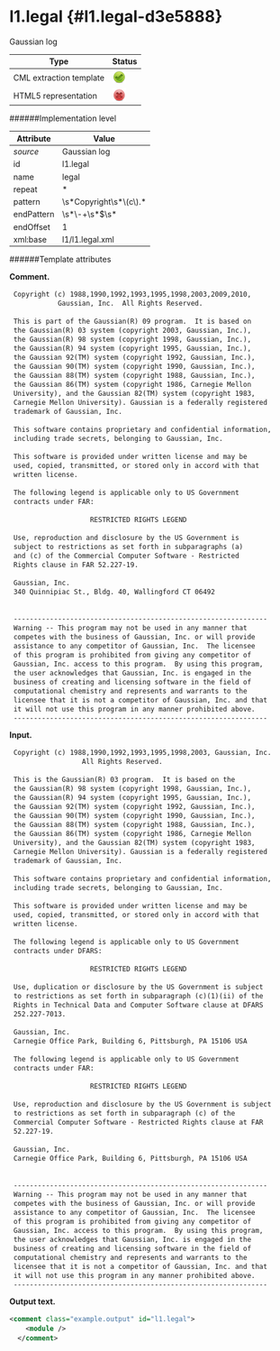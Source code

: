 # l1.legal {#l1.legal-d3e5888}

Gaussian log


| Type                                                                                                                                                | Status                                                                                                                                              |
|----|----|
| CML extraction template                                                                                                                             | ![](/imgs/Total.png)                                                                                                                                |
| HTML5 representation                                                                                                                                | ![](/imgs/None.png)                                                                                                                                 |

######Implementation level

| Attribute                                                                                                                                           | Value                                                                                                                                               |
|----|----|
| *source*                                                                                                                                            | Gaussian log                                                                                                                                        |
| id                                                                                                                                                  | l1.legal                                                                                                                                            |
| name                                                                                                                                                | legal                                                                                                                                               |
| repeat                                                                                                                                              | \*                                                                                                                                                  |
| pattern                                                                                                                                             | \\s\*Copyright\\s\*\\(c\\).\*                                                                                                                       |
| endPattern                                                                                                                                          | \\s\*\\-+\\s\*\$\\s\*                                                                                                                               |
| endOffset                                                                                                                                           | 1                                                                                                                                                   |
| xml:base                                                                                                                                            | l1/l1.legal.xml                                                                                                                                     |

######Template attributes

**Comment.**

     Copyright (c) 1988,1990,1992,1993,1995,1998,2003,2009,2010,
                Gaussian, Inc.  All Rights Reserved.
      
     This is part of the Gaussian(R) 09 program.  It is based on
     the Gaussian(R) 03 system (copyright 2003, Gaussian, Inc.),
     the Gaussian(R) 98 system (copyright 1998, Gaussian, Inc.),
     the Gaussian(R) 94 system (copyright 1995, Gaussian, Inc.),
     the Gaussian 92(TM) system (copyright 1992, Gaussian, Inc.),
     the Gaussian 90(TM) system (copyright 1990, Gaussian, Inc.),
     the Gaussian 88(TM) system (copyright 1988, Gaussian, Inc.),
     the Gaussian 86(TM) system (copyright 1986, Carnegie Mellon
     University), and the Gaussian 82(TM) system (copyright 1983,
     Carnegie Mellon University). Gaussian is a federally registered
     trademark of Gaussian, Inc.
      
     This software contains proprietary and confidential information,
     including trade secrets, belonging to Gaussian, Inc.
      
     This software is provided under written license and may be
     used, copied, transmitted, or stored only in accord with that
     written license.
      
     The following legend is applicable only to US Government
     contracts under FAR:
      
                        RESTRICTED RIGHTS LEGEND
      
     Use, reproduction and disclosure by the US Government is
     subject to restrictions as set forth in subparagraphs (a)
     and (c) of the Commercial Computer Software - Restricted
     Rights clause in FAR 52.227-19.
      
     Gaussian, Inc.
     340 Quinnipiac St., Bldg. 40, Wallingford CT 06492
      
      
     ---------------------------------------------------------------
     Warning -- This program may not be used in any manner that
     competes with the business of Gaussian, Inc. or will provide
     assistance to any competitor of Gaussian, Inc.  The licensee
     of this program is prohibited from giving any competitor of
     Gaussian, Inc. access to this program.  By using this program,
     the user acknowledges that Gaussian, Inc. is engaged in the
     business of creating and licensing software in the field of
     computational chemistry and represents and warrants to the
     licensee that it is not a competitor of Gaussian, Inc. and that
     it will not use this program in any manner prohibited above.
     ---------------------------------------------------------------
      
      

**Input.**

     Copyright (c) 1988,1990,1992,1993,1995,1998,2003, Gaussian, Inc.
                      All Rights Reserved.
      
     This is the Gaussian(R) 03 program.  It is based on the
     the Gaussian(R) 98 system (copyright 1998, Gaussian, Inc.),
     the Gaussian(R) 94 system (copyright 1995, Gaussian, Inc.),
     the Gaussian 92(TM) system (copyright 1992, Gaussian, Inc.),
     the Gaussian 90(TM) system (copyright 1990, Gaussian, Inc.),
     the Gaussian 88(TM) system (copyright 1988, Gaussian, Inc.),
     the Gaussian 86(TM) system (copyright 1986, Carnegie Mellon
     University), and the Gaussian 82(TM) system (copyright 1983,
     Carnegie Mellon University). Gaussian is a federally registered
     trademark of Gaussian, Inc.
      
     This software contains proprietary and confidential information,
     including trade secrets, belonging to Gaussian, Inc.
      
     This software is provided under written license and may be
     used, copied, transmitted, or stored only in accord with that
     written license.
      
     The following legend is applicable only to US Government
     contracts under DFARS:
      
                        RESTRICTED RIGHTS LEGEND
      
     Use, duplication or disclosure by the US Government is subject
     to restrictions as set forth in subparagraph (c)(1)(ii) of the
     Rights in Technical Data and Computer Software clause at DFARS
     252.227-7013.
      
     Gaussian, Inc.
     Carnegie Office Park, Building 6, Pittsburgh, PA 15106 USA
      
     The following legend is applicable only to US Government
     contracts under FAR:
      
                        RESTRICTED RIGHTS LEGEND
      
     Use, reproduction and disclosure by the US Government is subject
     to restrictions as set forth in subparagraph (c) of the
     Commercial Computer Software - Restricted Rights clause at FAR
     52.227-19.
      
     Gaussian, Inc.
     Carnegie Office Park, Building 6, Pittsburgh, PA 15106 USA
      
      
     ---------------------------------------------------------------
     Warning -- This program may not be used in any manner that
     competes with the business of Gaussian, Inc. or will provide
     assistance to any competitor of Gaussian, Inc.  The licensee
     of this program is prohibited from giving any competitor of
     Gaussian, Inc. access to this program.  By using this program,
     the user acknowledges that Gaussian, Inc. is engaged in the
     business of creating and licensing software in the field of
     computational chemistry and represents and warrants to the
     licensee that it is not a competitor of Gaussian, Inc. and that
     it will not use this program in any manner prohibited above.
     ---------------------------------------------------------------
      
      

**Output text.**

```xml
<comment class="example.output" id="l1.legal">
    <module />
  </comment>
```
